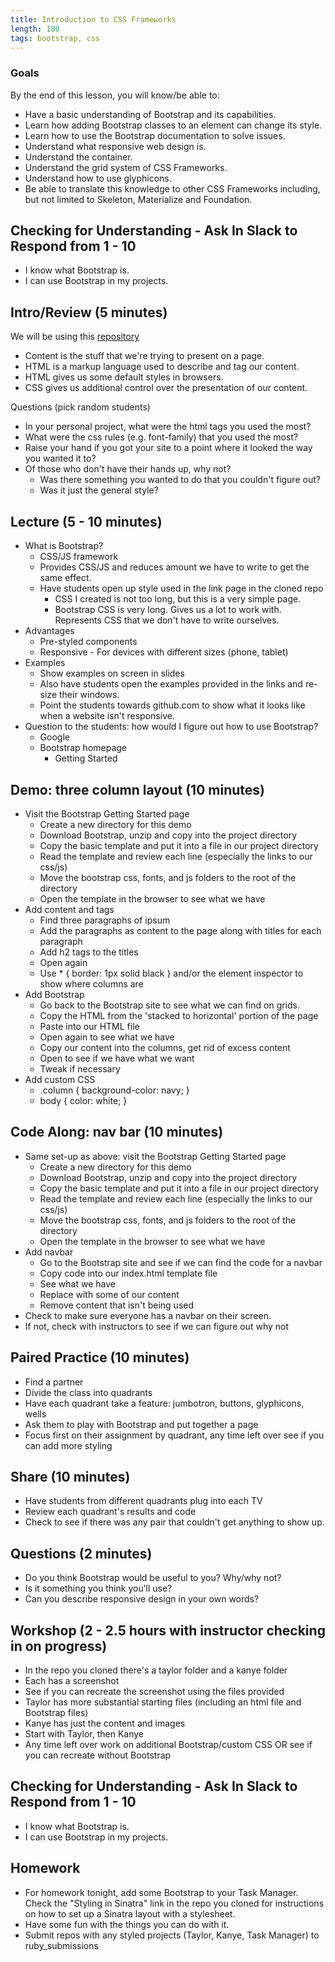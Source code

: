 ```yaml
---
title: Introduction to CSS Frameworks
length: 180
tags: bootstrap, css
---
```


###  Goals

By the end of this lesson, you will know/be able to:

* Have a basic understanding of Bootstrap and its capabilities.
* Learn how adding Bootstrap classes to an element can change its style.
* Learn how to use the Bootstrap documentation to solve issues.
* Understand what responsive web design is.
* Understand the container.
* Understand the grid system of CSS Frameworks.
* Understand how to use glyphicons.
* Be able to translate this knowledge to other CSS Frameworks including, but not limited to Skeleton, Materialize and Foundation.

## Checking for Understanding - Ask In Slack to Respond from 1 - 10

* I know what Bootstrap is.
* I can use Bootstrap in my projects.

## Intro/Review (5 minutes)

We will be using this [repository](https://github.com/s-espinosa/styling_with_bootstrap)

* Content is the stuff that we're trying to present on a page.
* HTML is a markup language used to describe and tag our content.
* HTML gives us some default styles in browsers.
* CSS gives us additional control over the presentation of our content.

Questions (pick random students)
* In your personal project, what were the html tags you used the most?
* What were the css rules (e.g. font-family) that you used the most?
* Raise your hand if you got your site to a point where it looked the way you wanted it to?
* Of those who don't have their hands up, why not?
    * Was there something you wanted to do that you couldn't figure out?
    * Was it just the general style?

## Lecture (5 - 10 minutes)

* What is Bootstrap?
    * CSS/JS framework
    * Provides CSS/JS and reduces amount we have to write to get the same effect.
    * Have students open up style used in the link page in the cloned repo
        * CSS I created is not too long, but this is a very simple page.
        * Bootstrap CSS is very long. Gives us a lot to work with. Represents CSS that we don't have to write ourselves.
* Advantages
    * Pre-styled components
    * Responsive - For devices with different sizes (phone, tablet)
* Examples
    * Show examples on screen in slides
    * Also have students open the examples provided in the links and re-size their windows.
    * Point the students towards github.com to show what it looks like when a website isn't responsive.
* Question to the students: how would I figure out how to use Bootstrap?
    * Google
    * Bootstrap homepage
        * Getting Started

## Demo: three column layout (10 minutes)
* Visit the Bootstrap Getting Started page
    * Create a new directory for this demo
    * Download Bootstrap, unzip and copy into the project directory
    * Copy the basic template and put it into a file in our project directory
    * Read the template and review each line (especially the links to our css/js)
    * Move the bootstrap css, fonts, and js folders to the root of the directory
    * Open the template in the browser to see what we have
* Add content and tags
    * Find three paragraphs of ipsum
    * Add the paragraphs as content to the page along with titles for each paragraph
    * Add h2 tags to the titles
    * Open again
    * Use * { border: 1px solid black } and/or the element inspector to show where columns are
* Add Bootstrap
    * Go back to the Bootstrap site to see what we can find on grids.
    * Copy the HTML from the 'stacked to horizontal' portion of the page
    * Paste into our HTML file
    * Open again to see what we have
    * Copy our content into the columns, get rid of excess content
    * Open to see if we have what we want
    * Tweak if necessary
* Add custom CSS
    * .column { background-color: navy; }
    * body { color: white; }

## Code Along: nav bar (10 minutes)
* Same set-up as above: visit the Bootstrap Getting Started page
    * Create a new directory for this demo
    * Download Bootstrap, unzip and copy into the project directory
    * Copy the basic template and put it into a file in our project directory
    * Read the template and review each line (especially the links to our css/js)
    * Move the bootstrap css, fonts, and js folders to the root of the directory
    * Open the template in the browser to see what we have
* Add navbar
    * Go to the Bootstrap site and see if we can find the code for a navbar
    * Copy code into our index.html template file
    * See what we have
    * Replace with some of our content
    * Remove content that isn't being used
* Check to make sure everyone has a navbar on their screen.
* If not, check with instructors to see if we can figure out why not

## Paired Practice (10 minutes)

* Find a partner
* Divide the class into quadrants
* Have each quadrant take a feature: jumbotron, buttons, glyphicons, wells
* Ask them to play with Bootstrap and put together a page
* Focus first on their assignment by quadrant, any time left over see if you can add more styling

## Share (10 minutes)

* Have students from different quadrants plug into each TV
* Review each quadrant's results and code
* Check to see if there was any pair that couldn't get anything to show up.

## Questions (2 minutes)
* Do you think Bootstrap would be useful to you? Why/why not?
* Is it something you think you’ll use?
* Can you describe responsive design in your own words?

## Workshop (2 - 2.5 hours with instructor checking in on progress)

* In the repo you cloned there's a taylor folder and a kanye folder
* Each has a screenshot
* See if you can recreate the screenshot using the files provided
* Taylor has more substantial starting files (including an html file and Bootstrap files)
* Kanye has just the content and images
* Start with Taylor, then Kanye
* Any time left over work on additional Bootstrap/custom CSS OR see if you can recreate without Bootstrap

## Checking for Understanding - Ask In Slack to Respond from 1 - 10

* I know what Bootstrap is.
* I can use Bootstrap in my projects.

## Homework

* For homework tonight, add some Bootstrap to your Task Manager. Check the "Styling in Sinatra" link in the repo you cloned for instructions on how to set up a Sinatra layout with a stylesheet.
* Have some fun with the things you can do with it.
* Submit repos with any styled projects (Taylor, Kanye, Task Manager) to ruby_submissions
